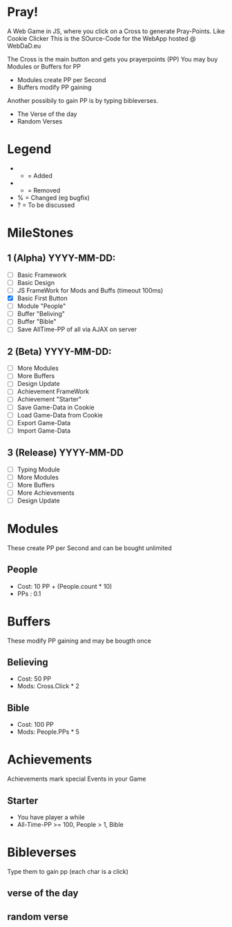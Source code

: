 Pray!
===========

A Web Game in JS, where you click on a Cross to generate Pray-Points. Like Cookie Clicker
This is the SOurce-Code for the WebApp hosted @ WebDaD.eu

The Cross is the main button and gets you prayerpoints (PP)
You may buy Modules or Buffers for PP
- Modules create PP per Second
- Buffers modify PP gaining

Another possibily to gain PP is by typing bibleverses.
- The Verse of the day
- Random Verses

# Legend
- + = Added
- - = Removed
- % = Changed (eg bugfix)
- ? = To be discussed

# MileStones

## 1 (Alpha) YYYY-MM-DD:
- [ ] Basic Framework
- [ ] Basic Design
- [ ] JS FrameWork for Mods and Buffs (timeout 100ms)
- [X] Basic First Button
- [ ] Module "People"
- [ ] Buffer "Beliving"
- [ ] Buffer "Bible"
- [ ] Save AllTime-PP of all via AJAX on server

## 2 (Beta) YYYY-MM-DD:
- [ ] More Modules
- [ ] More Buffers
- [ ] Design Update
- [ ] Achievement FrameWork
- [ ] Achievement "Starter"
- [ ] Save Game-Data in Cookie
- [ ] Load Game-Data from Cookie
- [ ] Export Game-Data
- [ ] Import Game-Data

## 3 (Release) YYYY-MM-DD
- [ ] Typing Module
- [ ] More Modules
- [ ] More Buffers
- [ ] More Achievements
- [ ] Design Update

# Modules
These create PP per Second and can be bought unlimited

## People
- Cost: 10 PP + (People.count * 10)
- PPs : 0.1

# Buffers
These modify PP gaining and may be bougth once

## Believing
- Cost: 50 PP
- Mods: Cross.Click * 2

## Bible
- Cost: 100 PP
- Mods: People.PPs * 5

# Achievements
Achievements mark special Events in your Game

## Starter
- You have player a while
- All-Time-PP >= 100, People > 1, Bible

# Bibleverses
Type them to gain pp (each char is a click)

## verse of the day

## random verse

